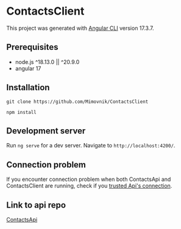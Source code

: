 # ContactsClient

This project was generated with [Angular CLI](https://github.com/angular/angular-cli) version 17.3.7.

## Prerequisites 

- node.js ^18.13.0 || ^20.9.0
- angular 17

## Installation

```
git clone https://github.com/Mimovnik/ContactsClient
```

```
npm install
```

## Development server

Run `ng serve` for a dev server. Navigate to `http://localhost:4200/`.

## Connection problem

If you encounter connection problem when both ContactsApi and ContactsClient are running,
check if you [trusted Api's connection](https://github.com/Mimovnik/ContactsApi?tab=readme-ov-file#trust-connection). 

## Link to api repo

[ContactsApi](https://github.com/Mimovnik/ContactsApi)
